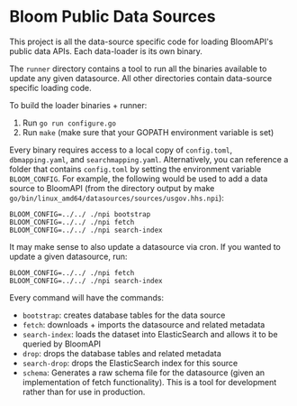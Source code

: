 Bloom Public Data Sources
=========================

This project is all the data-source specific code for loading
BloomAPI's public data APIs. Each data-loader is its own binary.

The `runner` directory contains a tool to run all the binaries
available to update any given datasource. All other directories
contain data-source specific loading code.

To build the loader binaries + runner:

1. Run `go run configure.go`
2. Run `make` (make sure that your GOPATH environment variable is set)

Every binary requires access to a local copy of `config.toml`, `dbmapping.yaml`, and `searchmapping.yaml`. Alternatively, you can reference a folder that contains `config.toml` by setting the environment variable `BLOOM_CONFIG`. For example, the following would be used to add a data source to BloomAPI (from the directory output by make `go/bin/linux_amd64/datasources/sources/usgov.hhs.npi`):

```
BLOOM_CONFIG=../../ ./npi bootstrap
BLOOM_CONFIG=../../ ./npi fetch
BLOOM_CONFIG=../../ ./npi search-index
```

It may make sense to also update a datasource via cron. If you wanted to update a given datasource, run:

```
BLOOM_CONFIG=../../ ./npi fetch
BLOOM_CONFIG=../../ ./npi search-index
```

Every command will have the commands:

* `bootstrap`: creates database tables for the data source
* `fetch`: downloads + imports the datasource and related metadata
* `search-index`: loads the dataset into ElasticSearch and allows it to be queried by BloomAPI
* `drop`: drops the database tables and related metadata
* `search-drop`: drops the ElasticSearch index for this source
* `schema`: Generates a raw schema file for the datasource (given an implementation of fetch functionality). This is a tool for development rather than for use in production.